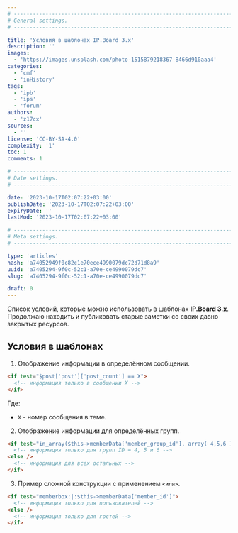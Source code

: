 ```yaml
---
# -------------------------------------------------------------------------------------------------------------------- #
# General settings.
# -------------------------------------------------------------------------------------------------------------------- #

title: 'Условия в шаблонах IP.Board 3.x'
description: ''
images:
  - 'https://images.unsplash.com/photo-1515879218367-8466d910aaa4'
categories:
  - 'cmf'
  - 'inHistory'
tags:
  - 'ipb'
  - 'ips'
  - 'forum'
authors:
  - 'z17cx'
sources:
  - ''
license: 'CC-BY-SA-4.0'
complexity: '1'
toc: 1
comments: 1

# -------------------------------------------------------------------------------------------------------------------- #
# Date settings.
# -------------------------------------------------------------------------------------------------------------------- #

date: '2023-10-17T02:07:22+03:00'
publishDate: '2023-10-17T02:07:22+03:00'
expiryDate: ''
lastMod: '2023-10-17T02:07:22+03:00'

# -------------------------------------------------------------------------------------------------------------------- #
# Meta settings.
# -------------------------------------------------------------------------------------------------------------------- #

type: 'articles'
hash: 'a74052949f0c82c1e70ece4990079dc72d71d8a9'
uuid: 'a7405294-9f0c-52c1-a70e-ce4990079dc7'
slug: 'a7405294-9f0c-52c1-a70e-ce4990079dc7'

draft: 0
---
```


Список условий, которые можно использовать в шаблонах **IP.Board 3.x**. Продолжаю находить и публиковать старые заметки со своих давно закрытых ресурсов.

<!--more-->

## Условия в шаблонах

1. Отображение информации в определённом сообщении.

```html
<if test="$post['post']['post_count'] == X">
  <!-- информация только в сообщении X -->
</if>
```

Где:

- `X` - номер сообщения в теме.

2. Отображение информации для определённых групп.

```html
<if test="in_array($this->memberData['member_group_id'], array( 4,5,6 ) )">
  <!-- информация только для групп ID = 4, 5 и 6 -->
<else />
  <!-- информация для всех остальных -->
</if>
```

3. Пример сложной конструкции с применением `<или>`.

```html
<if test="memberbox:|:$this->memberData['member_id']">
  <!-- информация только для пользователей -->
<else />
  <!-- информация только для гостей -->
</if>
```
